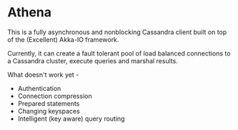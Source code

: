 # Athena

This is a fully asynchronous and nonblocking Cassandra client built on top of the (Excellent) Akka-IO framework.

Currently, it can create a fault tolerant pool of load balanced connections to a Cassandra cluster, execute queries and marshal results.

What doesn't work yet -

* Authentication
* Connection compression
* Prepared statements
* Changing keyspaces
* Intelligent (key aware) query routing



